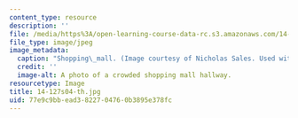 ```yaml
---
content_type: resource
description: ''
file: /media/https%3A/open-learning-course-data-rc.s3.amazonaws.com/14-127-behavioral-economics-and-finance-spring-2004/77e9c9bbead3822704760b3895e378fc_14-127s04-th.jpg
file_type: image/jpeg
image_metadata:
  caption: "Shopping\_mall. (Image courtesy of Nicholas Sales. Used with permission.)"
  credit: ''
  image-alt: A photo of a crowded shopping mall hallway.
resourcetype: Image
title: 14-127s04-th.jpg
uid: 77e9c9bb-ead3-8227-0476-0b3895e378fc
---
```

